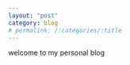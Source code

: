 ```yaml
---
layout: "post"
category: blog
# permalink: /:categories/:title
---
```


welcome to my personal blog
